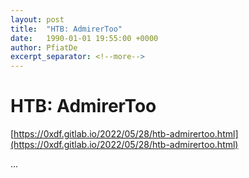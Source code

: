 ```yaml
---
layout: post
title:  "HTB: AdmirerToo"
date:   1990-01-01 19:55:00 +0000
author: PfiatDe
excerpt_separator: <!--more-->
---
```


# HTB: AdmirerToo

[https://0xdf.gitlab.io/2022/05/28/htb-admirertoo.html](https://0xdf.gitlab.io/2022/05/28/htb-admirertoo.html)

...
<!--more-->
